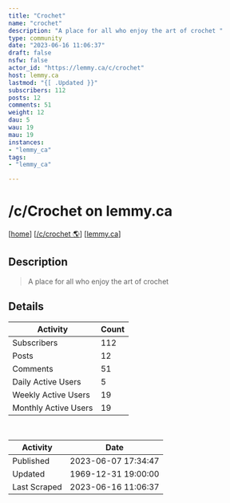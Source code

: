 ```yaml
---
title: "Crochet" 
name: "crochet"
description: "A place for all who enjoy the art of crochet "
type: community
date: "2023-06-16 11:06:37"
draft: false
nsfw: false
actor_id: "https://lemmy.ca/c/crochet"
host: lemmy.ca
lastmod: "{[ .Updated }}"
subscribers: 112
posts: 12
comments: 51
weight: 12
dau: 5
wau: 19
mau: 19
instances:
- "lemmy_ca"
tags: 
- "lemmy_ca"

---
```


# /c/Crochet on lemmy.ca

[[home](/)]
[[/c/crochet 🌎](https://lemmy.ca/c/crochet)]
[[lemmy.ca](/instances/lemmy_ca)]


## Description 

<blockquote class="description">
A place for all who enjoy the art of crochet 
</blockquote>


## Details

| Activity | Count  |
|----------------------|---|
| Subscribers          | 112 |
| Posts                | 12  |
| Comments             | 51  |
| Daily Active Users   | 5  |
| Weekly Active Users  | 19  |
| Monthly Active Users | 19  |

<br>

| Activity | Date |
|----------------------|---|
| Published            | 2023-06-07 17:34:47 |
| Updated              | 1969-12-31 19:00:00 |
| Last Scraped         | 2023-06-16 11:06:37 |
